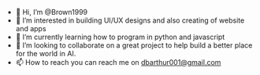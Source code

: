 - 👋 Hi, I’m @Brown1999
- 👀 I’m interested in building UI/UX designs and also creating of website and apps
- 🌱 I’m currently learning how to program in python and javascript
- 💞️ I’m looking to collaborate on a great project to help build a better place for the world in AI.
- 📫 How to reach you can reach me on dbarthur001@gmail.com

<!---
Brown1999/Brown1999 is a ✨ special ✨ repository because its `README.md` (this file) appears on your GitHub profile.
You can click the Preview link to take a look at your changes.
--->
